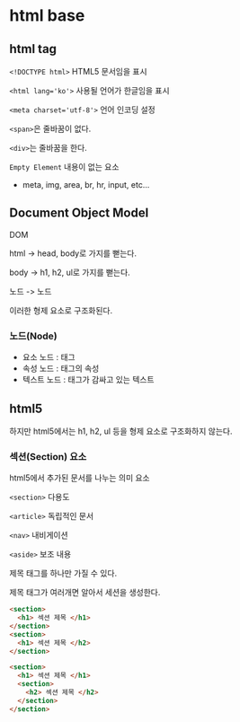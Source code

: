 # html base
## html tag
`<!DOCTYPE html>` HTML5 문서임을 표시

`<html lang='ko'>` 사용될 언어가 한글임을 표시

`<meta charset='utf-8'>` 언어 인코딩 설정

`<span>`은 줄바꿈이 없다.

`<div>`는 줄바꿈을 한다.

`Empty Element` 내용이 없는 요소
- meta, img, area, br, hr, input, etc...

## Document Object Model
DOM

html -> head, body로 가지를 뻗는다.

body -> h1, h2, ul로 가지를 뻗는다.

노드 -> 노드

이러한 형제 요소로 구조화된다.

### 노드(Node)
- 요소 노드 : 태그
- 속성 노드 : 태그의 속성
- 텍스트 노드 : 태그가 감싸고 있는 텍스트

## html5

하지만 html5에서는 h1, h2, ul 등을 형제 요소로 구조화하지 않는다.

### 섹션(Section) 요소
html5에서 추가된 문서를 나누는 의미 요소

`<section>` 다용도

`<article>` 독립적인 문서

`<nav>` 내비게이션

`<aside>` 보조 내용

제목 태그를 하나만 가질 수 있다.

제목 태그가 여러개면 알아서 세션을 생성한다.

```html
<section>
  <h1> 섹션 제목 </h1>
</section>
<section>
  <h1> 섹션 제목 </h2>
</section>
```

```html
<section>
  <h1> 섹션 제목 </h1>
  <section>
    <h2> 섹션 제목 </h2>
  </section>
</section>
```
